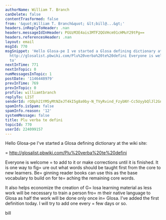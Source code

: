 ```yaml
---
authorName: William T. Branch
canDelete: false
contentTrasformed: false
from: '&quot;William T. Branch&quot; &lt;bill@...&gt;'
headers.inReplyToHeader: .nan
headers.messageIdInHeader: PGUzM3E4ais3MTF2QGVHcm91cHMuY29tPg==
headers.referencesHeader: .nan
layout: email
msgId: 770
msgSnippet: 'Hello Glosa-pe I ve started a Glosa defining dictionary at the wiki site:
  http://glosalist.pbwiki.com/Plu%20verba%20te%20defini Everyone is welcome to add
  to'
nextInTime: 771
nextInTopic: 0
numMessagesInTopic: 1
postDate: '1146448979'
prevInTime: 769
prevInTopic: 0
profile: williamtbranch
replyTo: LIST
senderId: rQOph21YM5yMtNZeJT4kI5g8a9by-N_TVyRvind_FzybNY-Cc5UyybQlJl2GnCm_f0QJgLuHInpT1IZHrtpWpoQMOEdZi7vxy5_ifPfAng8ckcfnEg
spamInfo.isSpam: false
spamInfo.reason: '12'
systemMessage: false
title: Plu verba te defini
topicId: 770
userId: 224099157
---
```


Hello Glosa-pe
I've started a Glosa defining dictionary at the wiki site:

=
http://glosalist.pbwiki.com/Plu%20verba%20te%20defini

Everyone is welcome =
to add to it or make corrections until it is
finished. It is one way to fig=
ure out what words should be taught
first from the core to new learners. Be=
ginning reader books can use
this as the base vocabulary to build on for te=
aching the remaining
core words.

It also helps economize the creation of G=
losa learning material as
less work will be necessary to train a person fro=
m their native
language to Glosa as half the work will be done only once in=
 Glosa.
I've added the first definition today. I will try to add one every =
few
days or so.

bill





